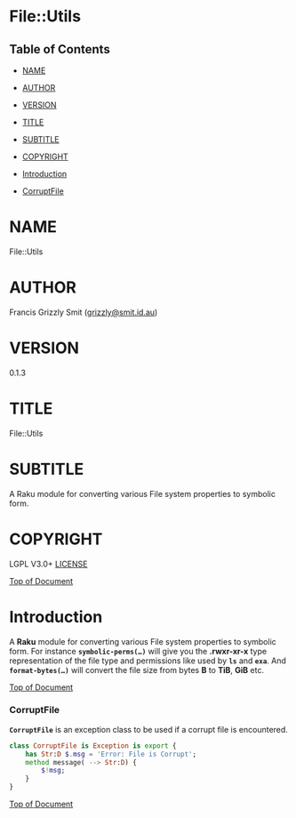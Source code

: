 File::Utils
===========

Table of Contents
-----------------

  * [NAME](#name)

  * [AUTHOR](#author)

  * [VERSION](#version)

  * [TITLE](#title)

  * [SUBTITLE](#subtitle)

  * [COPYRIGHT](#copyright)

  * [Introduction](#introduction)

  * [CorruptFile](#corruptfile)

NAME
====

File::Utils 

AUTHOR
======

Francis Grizzly Smit (grizzly@smit.id.au)

VERSION
=======

0.1.3

TITLE
=====

File::Utils

SUBTITLE
========

A Raku module for converting various File system properties to symbolic form.

COPYRIGHT
=========

LGPL V3.0+ [LICENSE](https://github.com/grizzlysmit/File-Utils/blob/main/LICENSE)

[Top of Document](#table-of-contents)

Introduction
============

A **Raku** module for converting various File system properties to symbolic form. For instance **`symbolic-perms(…)`** will give you the **.rwxr-xr-x** type representation of the file type and permissions like used by **`ls`** and **`exa`**. And **`format-bytes(…)`** will convert the file size from bytes **B** to **TiB**, **GiB** etc.

[Top of Document](#table-of-contents)

### CorruptFile

**`CorruptFile`** is an exception class to be used if a corrupt file is encountered. 

```raku
class CorruptFile is Exception is export {
    has Str:D $.msg = 'Error: File is Corrupt';
    method message( --> Str:D) {
        $!msg;
    }
}
```

[Top of Document](#table-of-contents)

